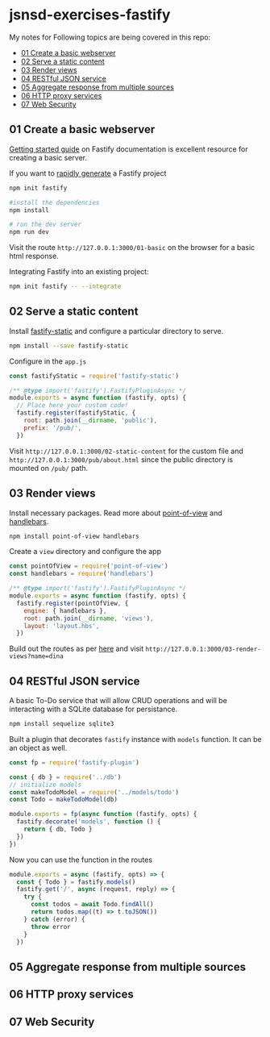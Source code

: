 # jsnsd-exercises-fastify

My notes for Following topics are being covered in this repo:

- [01 Create a basic webserver](#01-create-a-basic-webserver)
- [02 Serve a static content](#02-serve-a-static-content)
- [03 Render views](#03-render-views)
- [04 RESTful JSON service](#04-restful-json-service)
- [05 Aggregate response from multiple sources](#05-aggregate-response-from-multiple-sources)
- [06 HTTP proxy services](#06-http-proxy-services)
- [07 Web Security](#07-web-security)

## 01 Create a basic webserver

[Getting started guide](https://www.fastify.io/docs/latest/Getting-Started/#your-first-server) on Fastify documentation is excellent resource for creating
a basic server.

If you want to [rapidly generate](https://github.com/fastify/create-fastify) a Fastify project

```bash
npm init fastify

#install the dependencies
npm install

# run the dev server
npm run dev
```

Visit the route `http://127.0.0.1:3000/01-basic` on the browser for a basic html response.

Integrating Fastify into an existing project:

```bash
npm init fastify -- --integrate
```

## 02 Serve a static content

Install [fastify-static](https://www.npmjs.com/package/fastify-static) and configure a particular directory to serve.

```bash
npm install --save fastify-static
```

Configure in the `app.js`

```js
const fastifyStatic = require('fastify-static')

/** @type import('fastify').FastifyPluginAsync */
module.exports = async function (fastify, opts) {
  // Place here your custom code!
  fastify.register(fastifyStatic, {
    root: path.join(__dirname, 'public'),
    prefix: '/pub/',
  })
```

Visit `http://127.0.0.1:3000/02-static-content` for the custom file and `http://127.0.0.1:3000/pub/about.html` since the public directory is mounted on `/pub/` path.

## 03 Render views

Install necessary packages. Read more about [point-of-view](https://github.com/fastify/point-of-view) and [handlebars](https://handlebarsjs.com/).

```bash
npm install point-of-view handlebars
```

Create a `view` directory and configure the app

```js
const pointOfView = require('point-of-view')
const handlebars = require('handlebars')

/** @type import('fastify').FastifyPluginAsync */
module.exports = async function (fastify, opts) {
  fastify.register(pointOfView, {
    engine: { handlebars },
    root: path.join(__dirname, 'views'),
    layout: 'layout.hbs',
  })
```

Build out the routes as per [here](/routes/03-render-views/index.js) and visit
`http://127.0.0.1:3000/03-render-views?name=dina`

## 04 RESTful JSON service

A basic To-Do service that will allow CRUD operations and will
be interacting with a SQLite database for persistance.

```bash
npm install sequelize sqlite3
```

Built a plugin that decorates `fastify` instance with `models` function. It can be an object as well.

```js
const fp = require('fastify-plugin')

const { db } = require('../db')
// initialize models
const makeTodoModel = require('../models/todo')
const Todo = makeTodoModel(db)

module.exports = fp(async function (fastify, opts) {
  fastify.decorate('models', function () {
    return { db, Todo }
  })
})
```

Now you can use the function in the routes

```js
module.exports = async (fastify, opts) => {
  const { Todo } = fastify.models()
  fastify.get('/', async (request, reply) => {
    try {
      const todos = await Todo.findAll()
      return todos.map((t) => t.toJSON())
    } catch (error) {
      throw error
    }
  })
```

## 05 Aggregate response from multiple sources

## 06 HTTP proxy services

## 07 Web Security

